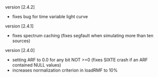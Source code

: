 
version [2.4.2]
  - fixes bug for time variable light curve

version [2.4.1]
  - fixes spectrum caching
    (fixes segfault when simulating more than ten sources)

version [2.4.0]
  - setting ARF to 0.0 for any bit NOT >=0
    (fixes SIXTE crash if an ARF contained NULL values)
  - increases normalization criterion in loadRMF to 10%
